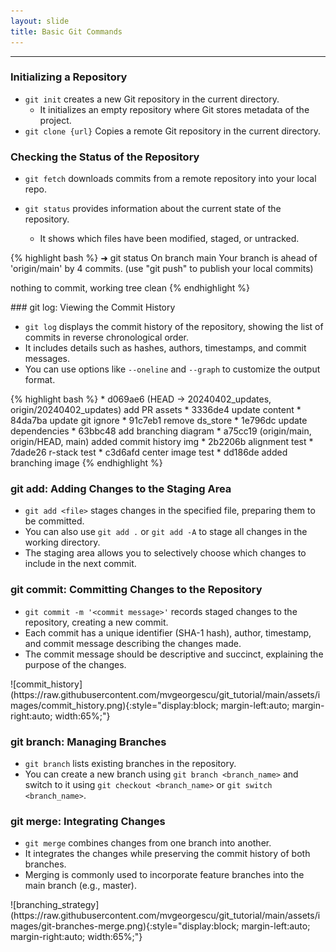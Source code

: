 ```yaml
---
layout: slide
title: Basic Git Commands
---
```


---

<section markdown="1">


### Initializing a Repository

- `git init` creates a new Git repository in the current directory.
  - It initializes an empty repository where Git stores metadata of the project.
- `git clone {url}` Copies a remote Git repository in the current directory.

### Checking the Status of the Repository
- `git fetch` downloads commits from a remote repository into your local repo.

- `git status` provides information about the current state of the repository.
  - It shows which files have been modified, staged, or untracked.

{% highlight bash %}
➜ git status
On branch main
Your branch is ahead of 'origin/main' by 4 commits.
  (use "git push" to publish your local commits)

nothing to commit, working tree clean
{% endhighlight %}

</section>


<section markdown="1">
### git log: Viewing the Commit History

- `git log` displays the commit history of the repository, showing the list of commits in reverse chronological order.
- It includes details such as hashes, authors, timestamps, and commit messages.
- You can use options like `--oneline` and `--graph` to customize the output format.
</section>

<section markdown="1">
{% highlight bash %}
* d069ae6 (HEAD -> 20240402_updates, origin/20240402_updates) add PR assets
* 3336de4 update content
* 84da7ba update git ignore
* 91c7eb1 remove ds_store
* 1e796dc update dependencies
* 63bbc48 add branching diagram
* a75cc19 (origin/main, origin/HEAD, main) added commit history img
* 2b2206b alignment test
* 7dade26 r-stack test
* c3d6afd center image test
* dd186de added branching image
{% endhighlight %}
</section>

<section markdown="1">

### git add: Adding Changes to the Staging Area

- `git add <file>` stages changes in the specified file, preparing them to be committed.
- You can also use `git add .` or `git add -A` to stage all changes in the working directory.
- The staging area allows you to selectively choose which changes to include in the next commit.

### git commit: Committing Changes to the Repository

- `git commit -m '<commit message>'` records staged changes to the repository, creating a new commit.
- Each commit has a unique identifier (SHA-1 hash), author, timestamp, and commit message describing the changes made.
- The commit message should be descriptive and succinct, explaining the purpose of the changes.
</section>

<section markdown="1">
![commit_history](https://raw.githubusercontent.com/mvgeorgescu/git_tutorial/main/assets/images/commit_history.png){:style="display:block; margin-left:auto; margin-right:auto; width:65%;"}
</section>

<section markdown="1">

### git branch: Managing Branches

- `git branch` lists existing branches in the repository.
- You can create a new branch using `git branch <branch_name>` and switch to it using `git checkout <branch_name>` or `git switch <branch_name>`.

### git merge: Integrating Changes

- `git merge` combines changes from one branch into another.
- It integrates the changes while preserving the commit history of both branches.
- Merging is commonly used to incorporate feature branches into the main branch (e.g., master).
</section>

<section markdown="1">
![branching_strategy](https://raw.githubusercontent.com/mvgeorgescu/git_tutorial/main/assets/images/git-branches-merge.png){:style="display:block; margin-left:auto; margin-right:auto; width:65%;"}
</section>

